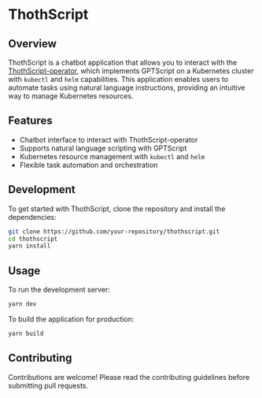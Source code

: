 # ThothScript

## Overview

ThothScript is a chatbot application that allows you to interact with the [ThothScript-operator](https://github.com/jordojordo/thothscript-operator), which implements GPTScript on a Kubernetes cluster with `kubectl` and `helm` capabilities. This application enables users to automate tasks using natural language instructions, providing an intuitive way to manage Kubernetes resources.

## Features

- Chatbot interface to interact with ThothScript-operator
- Supports natural language scripting with GPTScript
- Kubernetes resource management with `kubectl` and `helm`
- Flexible task automation and orchestration

## Development

To get started with ThothScript, clone the repository and install the dependencies:

```bash
git clone https://github.com/your-repository/thothscript.git
cd thothscript
yarn install
```

## Usage
To run the development server:

```bash
yarn dev
```

To build the application for production:

```bash
yarn build
```

## Contributing
Contributions are welcome! Please read the contributing guidelines before submitting pull requests.

